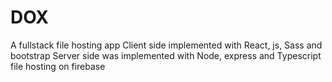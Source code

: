 # DOX
 A fullstack file hosting app
Client side implemented with React, js, Sass and bootstrap
Server side was implemented with Node, express and Typescript
file hosting on firebase
